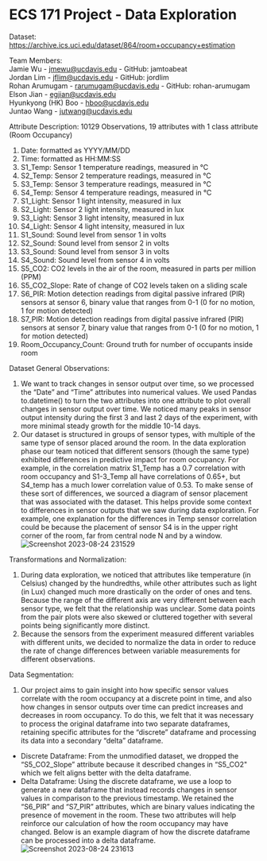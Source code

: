 # ECS 171 Project - Data Exploration
Dataset: https://archive.ics.uci.edu/dataset/864/room+occupancy+estimation

Team Members: \
Jamie Wu - jmewu@ucdavis.edu - GitHub: jamtoabeat\
Jordan Lim - jflim@ucdavis.edu - GitHub: jordlim \
Rohan Arumugam - rarumugam@ucdavis.edu - GitHub: rohan-arumugam\
Elson Jian - egjian@ucdavis.edu\
Hyunkyong (HK) Boo - hboo@ucdavis.edu\
Juntao Wang - jutwang@ucdavis.edu

Attribute Description: 10129 Observations, 19 attributes with 1 class attribute (Room Occupancy)
1. Date: formatted as YYYY/MM/DD
2. Time: formatted as HH:MM:SS
3. S1_Temp: Sensor 1 temperature readings, measured in ℃
4. S2_Temp: Sensor 2 temperature readings, measured in ℃
5. S3_Temp: Sensor 3 temperature readings, measured in ℃
6. S4_Temp: Sensor 4 temperature readings, measured in ℃
7. S1_Light: Sensor 1 light intensity, measured in lux
8. S2_Light: Sensor 2 light intensity, measured in lux
9. S3_Light: Sensor 3 light intensity, measured in lux
10. S4_Light: Sensor 4 light intensity, measured in lux
11. S1_Sound: Sound level from sensor 1 in volts
12. S2_Sound: Sound level from sensor 2 in volts
13. S3_Sound: Sound level from sensor 3 in volts
14. S4_Sound: Sound level from sensor 4 in volts
15. S5_CO2: CO2 levels in the air of the room, measured in parts per million (PPM)
16. S5_CO2_Slope: Rate of change of CO2 levels taken on a sliding scale
17. S6_PIR: Motion detection readings from digital passive infrared (PIR) sensors at sensor 6, binary value that ranges from 0-1 (0 for no motion, 1 for motion detected)
18. S7_PIR: Motion detection readings from digital passive infrared (PIR) sensors at sensor 7, binary value that ranges from 0-1 (0 for no motion, 1 for motion detected)
19. Room_Occupancy_Count: Ground truth for number of occupants inside room

Dataset General Observations:
1. We want to track changes in sensor output over time, so we processed the “Date” and “Time” attributes into numerical values. We used Pandas to.datetime() to turn the two attributes into one attribute to plot overall changes in sensor output over time. We noticed many peaks in sensor output intensity during the first 3 and last 2 days of the experiment, with more minimal steady growth for the middle 10-14 days.
2. Our dataset is structured in groups of sensor types, with multiple of the same type of sensor placed around the room. In the data exploration phase our team noticed that different sensors (though the same type) exhibited differences in predictive impact for room occupancy. For example, in the correlation matrix S1_Temp has a 0.7 correlation with room occupancy and S1-3_Temp all have correlations of 0.65+, but S4_temp has a much lower correlation value of 0.53. To make sense of these sort of differences, we sourced a diagram of sensor placement that was associated with the dataset. This helps provide some context to differences in sensor outputs that we saw during data exploration. For example, one explanation for the differences in Temp sensor correlation could be because the placement of sensor S4 is in the upper right corner of the room, far from central node N and by a window.\
![Screenshot 2023-08-24 231529](https://github.com/jordlim/ecs171project/assets/115687850/bbcb0763-c36e-4c92-ba9d-3cb4c5e03cdf)

Transformations and Normalization:
1. During data exploration, we noticed that attributes like temperature (in Celsius) changed by the hundredths, while other attributes such as light (in Lux) changed much more drastically on the order of ones and tens. Because the range of the different axis are very different between each sensor type, we felt that the relationship was unclear. Some data points from the pair plots were also skewed or cluttered together with several points being significantly more distinct.
2. Because the sensors from the experiment measured different variables with different units, we decided to normalize the data in order to reduce the rate of change differences between variable measurements for different observations. 

Data Segmentation:
1. Our project aims to gain insight into how specific sensor values correlate with the room occupancy at a discrete point in time, and also how changes in sensor outputs over time can predict increases and decreases in room occupancy. To do this, we felt that it was necessary to process the original dataframe into two separate dataframes, retaining specific attributes for the “discrete” dataframe and processing its data into a secondary “delta” dataframe.
- Discrete Dataframe: From the unmodified dataset, we dropped the “S5_CO2_Slope” attribute because it described changes in “S5_CO2" which we felt aligns better with the delta dataframe.
- Delta Dataframe: Using the discrete dataframe, we use a loop to generate a new dataframe that instead records changes in sensor values in comparison to the previous timestamp. We retained the “S6_PIR” and “S7_PIR” attributes, which are binary values indicating the presence of movement in the room. These two attributes will help reinforce our calculation of how the room occupancy may have changed.
Below is an example diagram of how the discrete dataframe can be processed into a delta dataframe. \
![Screenshot 2023-08-24 231613](https://github.com/jordlim/ecs171project/assets/115687850/6f3f6ed3-5946-4072-8a4f-0457709918f2)



